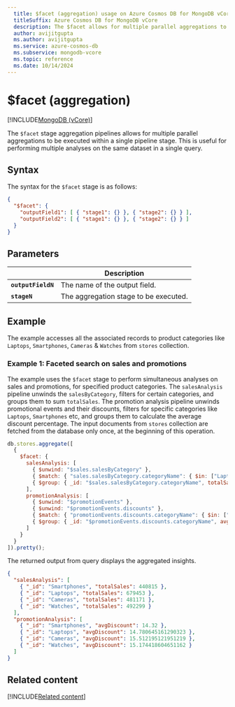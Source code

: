 ```yaml
---
  title: $facet (aggregation) usage on Azure Cosmos DB for MongoDB vCore
  titleSuffix: Azure Cosmos DB for MongoDB vCore
  description: The $facet allows for multiple parallel aggregations to be executed within a single pipeline stage.
  author: avijitgupta
  ms.author: avijitgupta
  ms.service: azure-cosmos-db
  ms.subservice: mongodb-vcore
  ms.topic: reference
  ms.date: 10/14/2024
---
```


# $facet (aggregation)

[!INCLUDE[MongoDB (vCore)](~/reusable-content/ce-skilling/azure/includes/cosmos-db/includes/appliesto-mongodb-vcore.md)]

The `$facet` stage aggregation pipelines allows for multiple parallel aggregations to be executed within a single pipeline stage. This is useful for performing multiple analyses on the same dataset in a single query.

## Syntax

The syntax for the `$facet` stage is as follows:

```json
{
  "$facet": {
    "outputField1": [ { "stage1": {} }, { "stage2": {} } ],
    "outputField2": [ { "stage1": {} }, { "stage2": {} } ]
  }
}
```

## Parameters

| | Description |
| --- | --- |
| **`outputFieldN`**| The name of the output field.|
| **`stageN`**| The aggregation stage to be executed.|

## Example

The example accesses all the associated records to product categories like `Laptops`, `Smartphones`, `Cameras` & `Watches` from `stores` collection.

### Example 1: Faceted search on sales and promotions

The example uses the `$facet` stage to perform simultaneous analyses on sales and promotions, for specified product categories. The `salesAnalysis` pipeline unwinds the `salesByCategory`, filters for certain categories, and groups them to sum `totalSales`. The promotion analysis pipeline unwinds promotional events and their discounts, filters for specific categories like `Laptops`, `Smartphones` etc, and groups them to calculate the average discount percentage. The input documents from `stores` collection are fetched from the database only once, at the beginning of this operation.

```javascript
db.stores.aggregate([
  {
    $facet: {
      salesAnalysis: [
        { $unwind: "$sales.salesByCategory" },
        { $match: { "sales.salesByCategory.categoryName": { $in: ["Laptops", "Smartphones", "Cameras", "Watches"] } } },
        { $group: { _id: "$sales.salesByCategory.categoryName", totalSales: { $sum: "$sales.salesByCategory.totalSales" } } }
      ],
      promotionAnalysis: [
        { $unwind: "$promotionEvents" },
        { $unwind: "$promotionEvents.discounts" },
        { $match: { "promotionEvents.discounts.categoryName": { $in: ["Laptops", "Smartphones", "Cameras", "Watches"] } } },
        { $group: { _id: "$promotionEvents.discounts.categoryName", avgDiscount: { $avg: "$promotionEvents.discounts.discountPercentage" } } }
      ]
    }
  }
]).pretty();
```

The returned output from query displays the aggregated insights.

```json
{
  "salesAnalysis": [
    { "_id": "Smartphones", "totalSales": 440815 },
    { "_id": "Laptops", "totalSales": 679453 },
    { "_id": "Cameras", "totalSales": 481171 },
    { "_id": "Watches", "totalSales": 492299 }
  ],
  "promotionAnalysis": [
    { "_id": "Smartphones", "avgDiscount": 14.32 },
    { "_id": "Laptops", "avgDiscount": 14.780645161290323 },
    { "_id": "Cameras", "avgDiscount": 15.512195121951219 },
    { "_id": "Watches", "avgDiscount": 15.174418604651162 }
  ]
}
```

## Related content

[!INCLUDE[Related content](../includes/related-content.md)]
